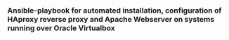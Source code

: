 ### Ansible-playbook for automated installation, configuration of HAproxy reverse proxy and Apache Webserver on systems running over Oracle Virtualbox
